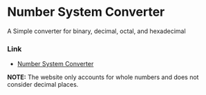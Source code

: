 # Number System Converter
A Simple converter for binary, decimal, octal, and hexadecimal


### Link
- [Number System Converter](https://borjie24.github.io/Number-System-Converter/)

**NOTE:** The website only accounts for whole numbers and does not consider decimal places.
